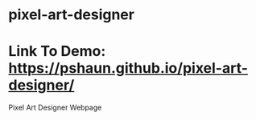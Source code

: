 # pixel-art-designer
# Link To Demo: https://pshaun.github.io/pixel-art-designer/
Pixel Art Designer Webpage
